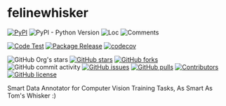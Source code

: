 # felinewhisker

[![PyPI](https://img.shields.io/pypi/v/felinewhisker)](https://pypi.org/project/felinewhisker/)
![PyPI - Python Version](https://img.shields.io/pypi/pyversions/felinewhisker)
![Loc](https://img.shields.io/endpoint?url=https://gist.githubusercontent.com/narugo1992/b7c1bf99f08623cecd4d40383b1808a9/raw/loc.json)
![Comments](https://img.shields.io/endpoint?url=https://gist.githubusercontent.com/narugo1992/b7c1bf99f08623cecd4d40383b1808a9/raw/comments.json)

[![Code Test](https://github.com/deepghs/felinewhisker/workflows/Code%20Test/badge.svg)](https://github.com/deepghs/felinewhisker/actions?query=workflow%3A%22Code+Test%22)
[![Package Release](https://github.com/deepghs/felinewhisker/workflows/Package%20Release/badge.svg)](https://github.com/deepghs/felinewhisker/actions?query=workflow%3A%22Package+Release%22)
[![codecov](https://codecov.io/gh/deepghs/felinewhisker/branch/main/graph/badge.svg?token=XJVDP4EFAT)](https://codecov.io/gh/deepghs/felinewhisker)

![GitHub Org's stars](https://img.shields.io/github/stars/deepghs)
[![GitHub stars](https://img.shields.io/github/stars/deepghs/felinewhisker)](https://github.com/deepghs/felinewhisker/stargazers)
[![GitHub forks](https://img.shields.io/github/forks/deepghs/felinewhisker)](https://github.com/deepghs/felinewhisker/network)
![GitHub commit activity](https://img.shields.io/github/commit-activity/m/deepghs/felinewhisker)
[![GitHub issues](https://img.shields.io/github/issues/deepghs/felinewhisker)](https://github.com/deepghs/felinewhisker/issues)
[![GitHub pulls](https://img.shields.io/github/issues-pr/deepghs/felinewhisker)](https://github.com/deepghs/felinewhisker/pulls)
[![Contributors](https://img.shields.io/github/contributors/deepghs/felinewhisker)](https://github.com/deepghs/felinewhisker/graphs/contributors)
[![GitHub license](https://img.shields.io/github/license/deepghs/felinewhisker)](https://github.com/deepghs/felinewhisker/blob/master/LICENSE)

Smart Data Annotator for Computer Vision Training Tasks, As Smart As Tom's Whisker :)

